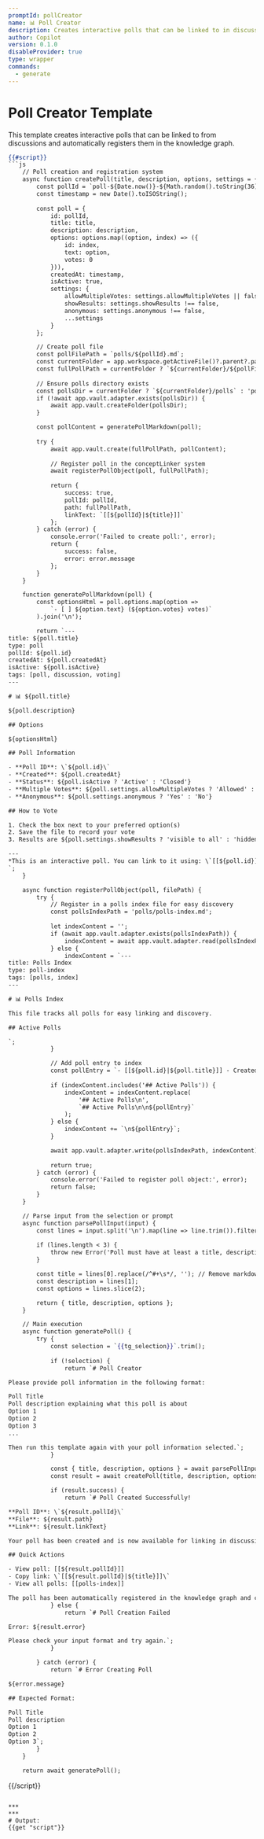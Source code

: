 ```yaml
---
promptId: pollCreator
name: 📊 Poll Creator
description: Creates interactive polls that can be linked to in discussions. Automatically registers poll objects for cross-referencing.
author: Copilot
version: 0.1.0
disableProvider: true
type: wrapper
commands:
  - generate
---
```


# Poll Creator Template

This template creates interactive polls that can be linked to from discussions and automatically registers them in the knowledge graph.

```handlebars
{{#script}}
```js
    // Poll creation and registration system
    async function createPoll(title, description, options, settings = {}) {
        const pollId = `poll-${Date.now()}-${Math.random().toString(36).substr(2, 9)}`;
        const timestamp = new Date().toISOString();
        
        const poll = {
            id: pollId,
            title: title,
            description: description,
            options: options.map((option, index) => ({
                id: index,
                text: option,
                votes: 0
            })),
            createdAt: timestamp,
            isActive: true,
            settings: {
                allowMultipleVotes: settings.allowMultipleVotes || false,
                showResults: settings.showResults !== false,
                anonymous: settings.anonymous !== false,
                ...settings
            }
        };

        // Create poll file
        const pollFilePath = `polls/${pollId}.md`;
        const currentFolder = app.workspace.getActiveFile()?.parent?.path || '';
        const fullPollPath = currentFolder ? `${currentFolder}/${pollFilePath}` : pollFilePath;
        
        // Ensure polls directory exists
        const pollsDir = currentFolder ? `${currentFolder}/polls` : 'polls';
        if (!await app.vault.adapter.exists(pollsDir)) {
            await app.vault.createFolder(pollsDir);
        }

        const pollContent = generatePollMarkdown(poll);
        
        try {
            await app.vault.create(fullPollPath, pollContent);
            
            // Register poll in the conceptLinker system
            await registerPollObject(poll, fullPollPath);
            
            return {
                success: true,
                pollId: pollId,
                path: fullPollPath,
                linkText: `[[${pollId}|${title}]]`
            };
        } catch (error) {
            console.error('Failed to create poll:', error);
            return {
                success: false,
                error: error.message
            };
        }
    }

    function generatePollMarkdown(poll) {
        const optionsHtml = poll.options.map(option => 
            `- [ ] ${option.text} (${option.votes} votes)`
        ).join('\n');

        return `---
title: ${poll.title}
type: poll
pollId: ${poll.id}
createdAt: ${poll.createdAt}
isActive: ${poll.isActive}
tags: [poll, discussion, voting]
---

# 📊 ${poll.title}

${poll.description}

## Options

${optionsHtml}

## Poll Information

- **Poll ID**: \`${poll.id}\`
- **Created**: ${poll.createdAt}
- **Status**: ${poll.isActive ? 'Active' : 'Closed'}
- **Multiple Votes**: ${poll.settings.allowMultipleVotes ? 'Allowed' : 'Not Allowed'}
- **Anonymous**: ${poll.settings.anonymous ? 'Yes' : 'No'}

## How to Vote

1. Check the box next to your preferred option(s)
2. Save the file to record your vote
3. Results are ${poll.settings.showResults ? 'visible to all' : 'hidden until poll closes'}

---
*This is an interactive poll. You can link to it using: \`[[${poll.id}]]\`*
`;
    }

    async function registerPollObject(poll, filePath) {
        try {
            // Register in a polls index file for easy discovery
            const pollsIndexPath = 'polls/polls-index.md';
            
            let indexContent = '';
            if (await app.vault.adapter.exists(pollsIndexPath)) {
                indexContent = await app.vault.adapter.read(pollsIndexPath);
            } else {
                indexContent = `---
title: Polls Index
type: poll-index
tags: [polls, index]
---

# 📊 Polls Index

This file tracks all polls for easy linking and discovery.

## Active Polls

`;
            }

            // Add poll entry to index
            const pollEntry = `- [[${poll.id}|${poll.title}]] - Created: ${poll.createdAt}\n`;
            
            if (indexContent.includes('## Active Polls')) {
                indexContent = indexContent.replace(
                    '## Active Polls\n',
                    `## Active Polls\n\n${pollEntry}`
                );
            } else {
                indexContent += `\n${pollEntry}`;
            }

            await app.vault.adapter.write(pollsIndexPath, indexContent);
            
            return true;
        } catch (error) {
            console.error('Failed to register poll object:', error);
            return false;
        }
    }

    // Parse input from the selection or prompt
    async function parsePollInput(input) {
        const lines = input.split('\n').map(line => line.trim()).filter(line => line.length > 0);
        
        if (lines.length < 3) {
            throw new Error('Poll must have at least a title, description, and two options');
        }

        const title = lines[0].replace(/^#+\s*/, ''); // Remove markdown headers
        const description = lines[1];
        const options = lines.slice(2);

        return { title, description, options };
    }

    // Main execution
    async function generatePoll() {
        try {
            const selection = `{{tg_selection}}`.trim();
            
            if (!selection) {
                return `# Poll Creator

Please provide poll information in the following format:

Poll Title
Poll description explaining what this poll is about
Option 1
Option 2
Option 3
...

Then run this template again with your poll information selected.`;
            }

            const { title, description, options } = await parsePollInput(selection);
            const result = await createPoll(title, description, options);

            if (result.success) {
                return `# Poll Created Successfully! 

**Poll ID**: \`${result.pollId}\`
**File**: ${result.path}
**Link**: ${result.linkText}

Your poll has been created and is now available for linking in discussions. 

## Quick Actions

- View poll: [[${result.pollId}]]
- Copy link: \`[[${result.pollId}|${title}]]\`
- View all polls: [[polls-index]]

The poll has been automatically registered in the knowledge graph and can be discovered by the conceptLinker system.`;
            } else {
                return `# Poll Creation Failed

Error: ${result.error}

Please check your input format and try again.`;
            }

        } catch (error) {
            return `# Error Creating Poll

${error.message}

## Expected Format:

Poll Title
Poll description
Option 1
Option 2
Option 3`;
        }
    }

    return await generatePoll();
```
{{/script}}
```

***
***
# Output:
{{get "script"}}